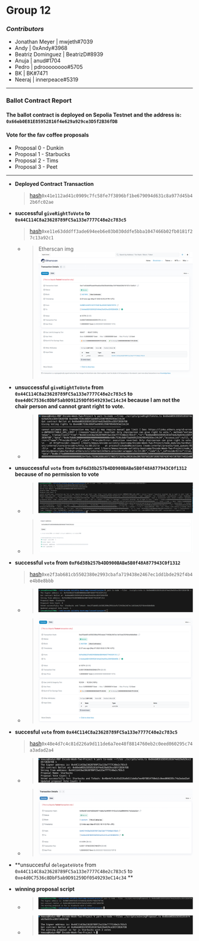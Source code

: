 # Group 12

### _Contributors_

- Jonathan Meyer | mwjeth#7039
- Andy | 0xAndy#3968
- Beatriz Dominguez | BeatrizD#8939
- Anuja | anud#1704
- Pedro | pdroooooooo#5705
- BK | BK#7471
- Neeraj | innerpeace#5319

---

### Ballot Contract Report

#### The ballot contract is deployed on Sepolia Testnet and the address is: `0x66eb0E81E85952816f4e629a929ce3D5f2B36fDB`

#### Vote for the fav coffee proposals

- Proposal 0 - Dunkin
- Proposal 1 - Starbucks
- Proposal 2 - Tims
- Proposal 3 - Peet

---

- **Deployed Contract Transaction**
  > [hash](https://sepolia.etherscan.io/tx/0x41e112ad41c0909c7fc58fe7f3896bf1be679094d631c8a977d45b42b6fc02ae)`0x41e112ad41c0909c7fc58fe7f3896bf1be679094d631c8a977d45b42b6fc02ae`
- **successful `giveRightToVote` to `0x44C114C8a23628789FC5a133e7777C48e2c783c5`**
  > [hash](https://sepolia.etherscan.io/tx/0xe11e63dddff3ade694eeb6e03b030ddfe5bba1047466b02fb0181f27c13a92c1)`0xe11e63dddff3ade694eeb6e03b030ddfe5bba1047466b02fb0181f27c13a92c1`
  - > Etherscan img ![giveRightToVoteEtherscan](./images/giveRightToVote-Successful-BettyAddress-Etherscan.png)
- **unsuccessful `giveRightToVote` from `0x44C114C8a23628789FC5a133e7777C48e2c783c5` to `0xe4d0C7536c8DbF5ab9D91259Df0549293eC14c34` because I am not the chair person and cannot grant right to vote.**
  - > ![noGiveRightToVoteError](./images/unsuccesfulRightToVote.png)
- **unsuccessful `vote` from `0xF6d38b257b4DD900BABe5B0f48A877943C0f1312` because of no permission to vote**
  - > ![noRightToVoteError](./images/NoRightToVoteError.png)
  - > ![etherscan](./images/NoRightToVoteErrorEtherscan.png)
- **successful `vote` from `0xF6d38b257b4DD900BABe5B0f48A877943C0f1312`**
  > [hash](https://sepolia.etherscan.io/tx/0xe2f3ab681cb5502380e2993cbafa719438e2467ec1dd1bde292f4b4e4b8e8bbb)`0xe2f3ab681cb5502380e2993cbafa719438e2467ec1dd1bde292f4b4e4b8e8bbb`
  - > ![voteSuccessScript](./images/voteTxSuccessful.png)
  - > ![voteSuccessScriptEtherscan](./images/voteTxSuccessfulEtherscan.png)
- **succesful `vote` from `0x44C114C8a23628789FC5a133e7777C48e2c783c5`**
   > [hash](https://sepolia.etherscan.io/tx/0x48e4d7c4c81d226a9d111de6a7ee48f8814760eb2c0eed060295c74a3adad2a4)`0x48e4d7c4c81d226a9d111de6a7ee48f8814760eb2c0eed060295c74a3adad2a4`
  - > ![voteSuccessScript](./images/voteTx2Succesful.png)
  - > ![voteSuccessScriptEtherscan](./images/voteTx2SuccesfulEtherscan.png)
- **unsuccesful `delegateVote` from `0x44C114C8a23628789FC5a133e7777C48e2c783c5` to `0xe4d0C7536c8DbF5ab9D91259Df0549293eC14c34` **

- **winning proposal script**
  - > ![winningProposal](./images/winningProposalScriptQuery.png)
  - > ![winningProposal](./images/winningProposal.png) 


